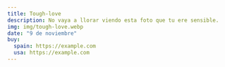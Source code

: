 ```yaml
---
title: Tough-love
description: No vaya a llorar viendo esta foto que tu ere sensible.
img: img/tough-love.webp
date: "9 de noviembre"
buy:
  spain: https://example.com
  usa: https://example.com
---
```

